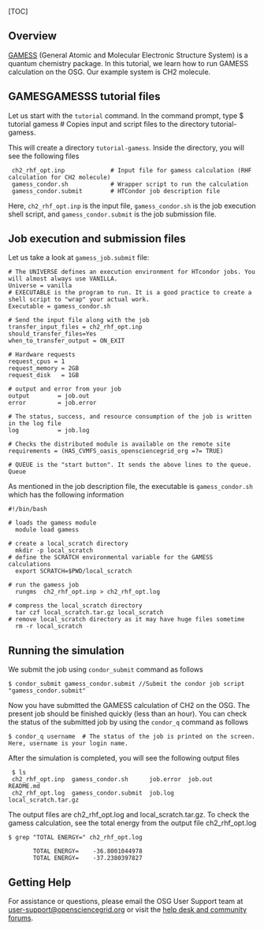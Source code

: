 
[title]: - "GAMESS"
[TOC]
 
## Overview

[GAMESS](http://www.msg.chem.iastate.edu/gamess/) (General Atomic and Molecular Electronic Structure System)
is a quantum chemistry package. In this tutorial, we learn how to run GAMESS calculation on the OSG. Our example 
system is CH2 molecule.  

## GAMESGAMESSS tutorial files

Let us start with the `tutorial` command. In the command prompt, type
	 $ tutorial gamess # Copies input and script files to the directory tutorial-gamess.
 
This will create a directory `tutorial-gamess`. Inside the directory, you will see the following files

     ch2_rhf_opt.inp             # Input file for gamess calculation (RHF calculation for CH2 molecule)
     gamess_condor.sh            # Wrapper script to run the calculation 
     gamess_condor.submit        # HTCondor job description file 


Here, `ch2_rhf_opt.inp` is the input file, `gamess_condor.sh` is the job execution shell script, and 
`gamess_condor.submit` is the job submission file. 


## Job execution and submission files

Let us take a look at `gamess_job.submit` file: 

    # The UNIVERSE defines an execution environment for HTcondor jobs. You will almost always use VANILLA. 
    Universe = vanilla  
    # EXECUTABLE is the program to run. It is a good practice to create a shell script to "wrap" your actual work. 
    Executable = gamess_condor.sh

    # Send the input file along with the job
    transfer_input_files = ch2_rhf_opt.inp
    should_transfer_files=Yes
    when_to_transfer_output = ON_EXIT

    # Hardware requests 
    request_cpus = 1
    request_memory = 2GB
    request_disk   = 1GB

    # output and error from your job 
    output        = job.out
    error         = job.error

    # The status, success, and resource consumption of the job is written in the log file
    log           = job.log

    # Checks the distributed module is available on the remote site 
    requirements = (HAS_CVMFS_oasis_opensciencegrid_org =?= TRUE)

    # QUEUE is the "start button". It sends the above lines to the queue. 
    Queue 


As mentioned in the job description file, the executable is `gamess_condor.sh` which has the following information 

    #!/bin/bash

    # loads the gamess module 
      module load gamess                    

    # create a local_scratch directory
      mkdir -p local_scratch
    # define the SCRATCH environmental variable for the GAMESS calculations
      export SCRATCH=$PWD/local_scratch

    # run the gamess job
      rungms  ch2_rhf_opt.inp > ch2_rhf_opt.log

    # compress the local_scratch directory
      tar czf local_scratch.tar.gz local_scratch
    # remove local_scratch directory as it may have huge files sometime
      rm -r local_scratch 

## Running the simulation

We submit the job using `condor_submit` command as follows

	$ condor_submit gamess_condor.submit //Submit the condor job script "gamess_condor.submit"

Now you have submitted the GAMESS calculation of CH2 on the OSG.  The present job should be finished quickly (less than an hour). You can check the status of the submitted job by using the `condor_q` command as follows

	$ condor_q username  # The status of the job is printed on the screen. Here, username is your login name.

After the simulation is completed, you will see the following output files 

     $ ls
     ch2_rhf_opt.inp  gamess_condor.sh      job.error  job.out               README.md
     ch2_rhf_opt.log  gamess_condor.submit  job.log    local_scratch.tar.gz

The output files are ch2_rhf_opt.log and local_scratch.tar.gz.  To check the gamess 
calculation, see the total energy from the output file ch2_rhf_opt.log

    $ grep "TOTAL ENERGY=" ch2_rhf_opt.log

           TOTAL ENERGY=    -36.8001044978
           TOTAL ENERGY=    -37.2380397827


## Getting Help
For assistance or questions, please email the OSG User Support team  at [user-support@opensciencegrid.org](mailto:user-support@opensciencegrid.org) or visit the [help desk and community forums](http://support.opensciencegrid.org).
